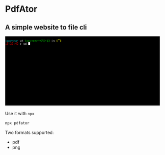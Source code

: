 # PdfAtor

## A simple website to file cli

![Alt text](doc/screen.gif?raw=true 'Screen')

Use it with `npx`

```sh
npx pdfator
```

Two formats supported:

* pdf
* png
